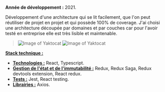 **Année de développement :** 2021.</br>

Développement d'une architecture qui se lit facilement, que l'on peut réutiliser de projet en projet et qui possède 100% de coverage.
J'ai choisi une architecture découpée par domaines et par couches car pour l'avoir testé en entreprise elle est très lisible et maintenable.
> ![Image of Yaktocat](https://imgur.com/n8T5koG.png)
> ![Image of Yaktocat](https://imgur.com/mhZlOXH.png)

<ins>**Stack technique :**</ins>
- <ins>**Technologies :**</ins> React, Typescript.
- <ins>**Gestion de l'état et de l'immutabilité :**</ins> Redux, Redux Saga, Redux devtools extension, React redux.
- <ins>**Tests :**</ins> Jest, React testing.
- <ins>**Librairies :**</ins> Axios.